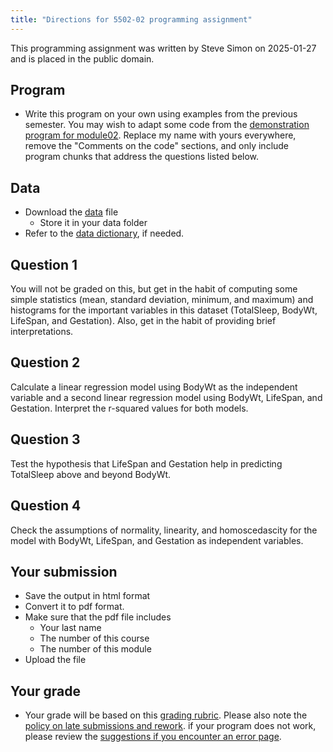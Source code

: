 ```yaml
---
title: "Directions for 5502-02 programming assignment"
---
```


This programming assignment was written by Steve Simon on 2025-01-27 and is 
placed in the public domain.

## Program

-   Write this program on your own using examples from the previous semester. You may wish to adapt some code from the [demonstration program for module02][ref01]. Replace my name with yours everywhere, remove the "Comments on the code" sections, and only include program chunks that address the questions listed below.

[ref01]: https://github.com/pmean/classes/blob/master/biostats-2/02/src/simon-5502-02-demo.qmd

## Data

-   Download the [data][ref02] file
    -   Store it in your data folder
-   Refer to the [data dictionary][ref03], if needed.

[ref02]: https://github.com/pmean/data/blob/main/files/sleep.txt
[ref03]: https://github.com/pmean/data/blob/main/files/sleep.yaml

## Question 1

You will not be graded on this, but get in the habit of computing some simple statistics (mean, standard deviation, minimum, and maximum) and histograms for the important variables in this dataset (TotalSleep, BodyWt, LifeSpan, and Gestation). Also, get in the habit of providing brief interpretations.

## Question 2

Calculate a linear regression model using BodyWt as the independent variable and a second linear regression model using BodyWt, LifeSpan, and Gestation. Interpret the r-squared values for both models.

## Question 3

Test the hypothesis that LifeSpan and Gestation help in predicting TotalSleep above and beyond BodyWt.

## Question 4

Check the assumptions of normality, linearity, and homoscedascity for the model with BodyWt, LifeSpan, and Gestation as independent variables.

## Your submission

-   Save the output in html format
-   Convert it to pdf format.
-   Make sure that the pdf file includes
    -   Your last name
    -   The number of this course
    -   The number of this module
-   Upload the file

## Your grade

-   Your grade will be based on this [grading rubric][ref04]. Please also note the [policy on late submissions and rework][ref05]. if your program does not work, please review the [suggestions if you encounter an error page][ref06].

[ref04]: https://github.com/pmean/classes/blob/master/biostats-2/general/programming-rubric.md
[ref05]: https://github.com/pmean/classes/blob/master/general/policy-on-extensions-and-rework.md
[ref06]: https://github.com/pmean/classes/blob/master/general/suggestions-if-you-encounter-an-error.md

